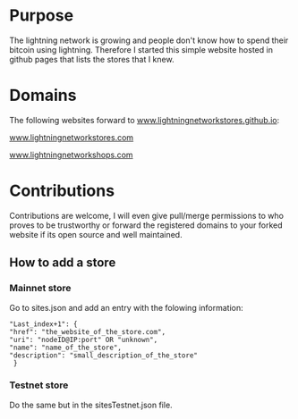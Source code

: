 # Purpose

The lightning network is growing and people don't know how to spend their bitcoin using lightning. Therefore I started this simple website hosted in github pages that lists the stores that I knew. 

# Domains

The following websites forward to www.lightningnetworkstores.github.io:

www.lightningnetworkstores.com

www.lightningnetworkshops.com

# Contributions
Contributions are welcome, I will even give pull/merge permissions to who proves to be trustworthy or forward the registered domains to your forked website if its open source and well maintained.

## How to add a store

### Mainnet store
Go to sites.json and add an entry with the folowing information:

    "Last_index+1": {
    "href": "the_website_of_the_store.com",
    "uri": "nodeID@IP:port" OR "unknown",
    "name": "name_of_the_store",
    "description": "small_description_of_the_store"
     }
     
 ### Testnet store
 Do the same but in the sitesTestnet.json file.
